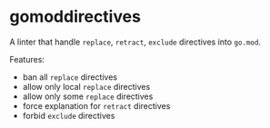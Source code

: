 # gomoddirectives

A linter that handle `replace`, `retract`, `exclude` directives into `go.mod`.

Features:

- ban all `replace` directives
- allow only local `replace` directives
- allow only some `replace` directives
- force explanation for `retract` directives
- forbid `exclude` directives

